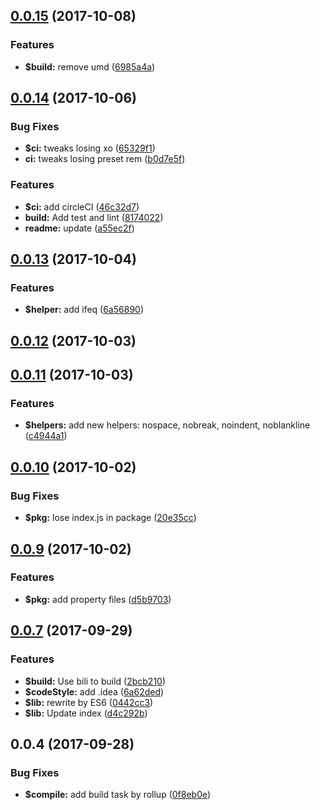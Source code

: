 <a name="0.0.15"></a>
## [0.0.15](https://github.com/ulivz/handlebars2/compare/v0.0.14...v0.0.15) (2017-10-08)


### Features

* **$build:** remove umd ([6985a4a](https://github.com/ulivz/handlebars2/commit/6985a4a))



<a name="0.0.14"></a>
## [0.0.14](https://github.com/ulivz/handlebars2/compare/v0.0.13...v0.0.14) (2017-10-06)


### Bug Fixes

* **$ci:** tweaks losing xo ([65329f1](https://github.com/ulivz/handlebars2/commit/65329f1))
* **ci:** tweaks losing preset rem ([b0d7e5f](https://github.com/ulivz/handlebars2/commit/b0d7e5f))


### Features

* **$ci:** add circleCI ([46c32d7](https://github.com/ulivz/handlebars2/commit/46c32d7))
* **build:** Add test and lint ([8174022](https://github.com/ulivz/handlebars2/commit/8174022))
* **readme:** update ([a55ec2f](https://github.com/ulivz/handlebars2/commit/a55ec2f))



<a name="0.0.13"></a>
## [0.0.13](https://github.com/ulivz/handlebars2/compare/v0.0.12...v0.0.13) (2017-10-04)


### Features

* **$helper:** add ifeq ([6a56890](https://github.com/ulivz/handlebars2/commit/6a56890))



<a name="0.0.12"></a>
## [0.0.12](https://github.com/ulivz/handlebars2/compare/v0.0.11...v0.0.12) (2017-10-03)



<a name="0.0.11"></a>
## [0.0.11](https://github.com/ulivz/handlebars2/compare/v0.0.10...v0.0.11) (2017-10-03)


### Features

* **$helpers:** add new helpers: nospace, nobreak, noindent, noblankline ([c4944a1](https://github.com/ulivz/handlebars2/commit/c4944a1))



<a name="0.0.10"></a>
## [0.0.10](https://github.com/ulivz/handlebars2/compare/v0.0.9...v0.0.10) (2017-10-02)


### Bug Fixes

* **$pkg:** lose index.js in package ([20e35cc](https://github.com/ulivz/handlebars2/commit/20e35cc))



<a name="0.0.9"></a>
## [0.0.9](https://github.com/ulivz/handlebars2/compare/v0.0.8...v0.0.9) (2017-10-02)


### Features

* **$pkg:** add property files ([d5b9703](https://github.com/ulivz/handlebars2/commit/d5b9703))



<a name="0.0.7"></a>
## [0.0.7](https://github.com/ulivz/handlebars2/compare/v0.0.6...v0.0.7) (2017-09-29)


### Features

* **$build:** Use bili to build ([2bcb210](https://github.com/ulivz/handlebars2/commit/2bcb210))
* **$codeStyle:** add .idea ([6a62ded](https://github.com/ulivz/handlebars2/commit/6a62ded))
* **$lib:** rewrite by ES6 ([0442cc3](https://github.com/ulivz/handlebars2/commit/0442cc3))
* **$lib:** Update index ([d4c292b](https://github.com/ulivz/handlebars2/commit/d4c292b))



<a name="0.0.4"></a>
## 0.0.4 (2017-09-28)


### Bug Fixes

* **$compile:** add build task by rollup ([0f8eb0e](https://github.com/ulivz/handlebars2/commit/0f8eb0e))



